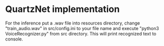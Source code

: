 # QuartzNet implementation
For the inference put a .wav file into resources directory, change "train_audio.wav" in src/config.ini to your file name and execute "python3 VoiceRecognizer.py" from src directory. This will print recognized text to console.
